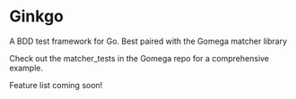 # Ginkgo

A BDD test framework for Go.  Best paired with the Gomega matcher library

Check out the matcher_tests in the Gomega repo for a comprehensive example.

Feature list coming soon!